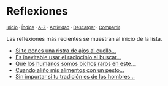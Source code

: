 # Reflexiones
<sup>[Inicio](../index.md) · [Índice](../indices/escritos.md) · [A-Z](../indices/alfabetico.md) · [Actividad](../indices/actividad.md) · <a href="../indices/reflexiones.html" download="jucardus-reflexiones.html">Descargar</a> · [Compartir](https://x.com/intent/tweet?text=Reflexiones%20en%20Jucardus%2C%20parte%20de%20Escritos%20varios.%0A%E2%86%92%20https%3A%2F%2Fjucardus.github.io%2Findices%2Freflexiones.html%0A%0A%23escrts_jucardus%20%23indcs_jucardus%0A%40jucardus)</sup>

Las reflexiones más recientes se muestran al inicio de la lista.

* [Si te pones una ristra de ajos al cuello...](../contenido/s/i/t/si-te-pones-una-ristra.md)
* [Es inevitable usar el raciocinio al buscar...](../contenido/e/s/i/es-inevitable-usar-el-raciocinio.md)
* [Que los humanos somos bichos raros en este...](../contenido/q/u/e/que-los-humanos-somos-bichos.md)
* [Cuando aliño mis alimentos con un pesto...](../contenido/c/u/a/cuando-alino-mis-alimentos-con.md)
* [Sin importar si tu tradición es de los hombres...](../contenido/s/i/n/sin-importar-si-tu-tradicion.md)
